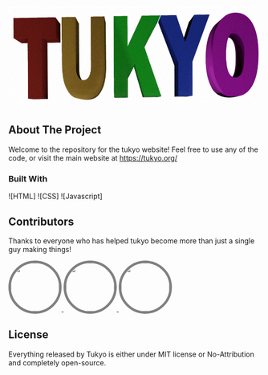 <!-- PROJECT LOGO -->
<br />
<div align="center">
  <a href="https://github.com/othneildrew/Best-README-Template">
    <img src="https://raw.githubusercontent.com/Tukyo/tukyo-org/refs/heads/main/assets/img/logo/tukyologo.png" alt="Logo" width="900" height="200">
  </a>
</div>

## About The Project
Welcome to the repository for the tukyo website! Feel free to use any of the code, or visit the main website at https://tukyo.org/

### Built With
![HTML] ![CSS] ![Javascript]

## Contributors
Thanks to everyone who has helped tukyo become more than just a single guy making things!

<a href="https://github.com/tukyo">
  <img src="https://avatars.githubusercontent.com/u/82132843?s=96&v=4" target="_blank" style="border-radius: 50%; width: 96px; height: 96px; border: 5px solid grey;"/>
</a>
<a href="https://github.com/buntalogy">
  <img src="https://avatars.githubusercontent.com/u/104404609?v=4" target="_blank" style="border-radius: 50%; width: 96px; height: 96px; border: 5px solid grey;"/>
</a>
<a href="https://github.com/rohanpanuganti">
  <img src="https://avatars.githubusercontent.com/u/29574497?v=4" target="_blank" style="border-radius: 50%; width: 96px; height: 96px; border: 5px solid grey;"/>
</a>

## License
Everything released by Tukyo is either under MIT license or No-Attribution and completely open-source.